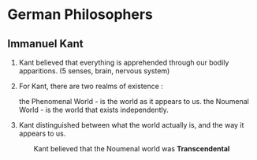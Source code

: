 # German Philosophers

## Immanuel Kant

1. Kant believed that everything is apprehended through our bodily apparitions. (5 senses, brain, nervous system)

2. For Kant, there are two realms of existence :
	
	the Phenomenal World - is the world as it appears to us.
	the Noumenal World - is the world that exists independently.

3. Kant distinguished between what the world actually is, and the way it appears to us. 

<center>Kant believed that the Noumenal world was <b>Transcendental</b></center>

